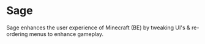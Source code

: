 # Sage
Sage enhances the user experience of Minecraft (BE) by tweaking UI's &amp; re-ordering menus to enhance gameplay.
